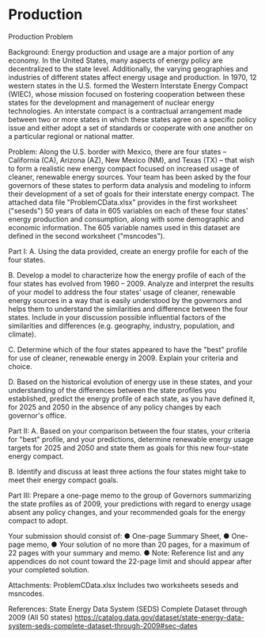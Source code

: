 # Production
Production
	Problem	 
 	
Background: Energy production and usage are a major portion of any economy. In the United States, many aspects of energy policy are decentralized to the state level. Additionally, the varying geographies and industries of different states affect energy usage and production. In 1970, 12 western states in the U.S. formed the Western Interstate Energy Compact (WIEC), whose mission focused on fostering cooperation between these states for the development and management of nuclear energy technologies. An interstate compact is a contractual arrangement made between two or more states in which these states agree on a specific policy issue and either adopt a set of standards or cooperate with one another on a particular regional or national matter.

Problem: Along the U.S. border with Mexico, there are four states – California (CA), Arizona (AZ), New Mexico (NM), and Texas (TX) – that wish to form a realistic new energy compact focused on increased usage of cleaner, renewable energy sources. Your team has been asked by the four governors of these states to perform data analysis and modeling to inform their development of a set of goals for their interstate energy compact.
The attached data file "ProblemCData.xlsx" provides in the first worksheet ("seseds") 50 years of data in 605 variables on each of these four states' energy production and consumption, along with some demographic and economic information. The 605 variable names used in this dataset are defined in the second worksheet ("msncodes").

Part I:
A. Using the data provided, create an energy profile for each of the four states.

B. Develop a model to characterize how the energy profile of each of the four states has evolved from 1960 – 2009. Analyze and interpret the results of your model to address the four states’ usage of cleaner, renewable energy sources in a way that is easily understood by the governors and helps them to understand the similarities and difference between the four states. Include in your discussion possible influential factors of the similarities and differences (e.g. geography, industry, population, and climate).

C. Determine which of the four states appeared to have the "best" profile for use of cleaner, renewable energy in 2009. Explain your criteria and choice.

D. Based on the historical evolution of energy use in these states, and your understanding of the differences between the state profiles you established, predict the energy profile of each state, as you have defined it, for 2025 and 2050 in the absence of any policy changes by each governor's office.

Part II:
A. Based on your comparison between the four states, your criteria for "best" profile, and your predictions, determine renewable energy usage targets for 2025 and 2050 and state them as goals for this new four-state energy compact.

B. Identify and discuss at least three actions the four states might take to meet their energy compact goals.

Part III:
Prepare a one-page memo to the group of Governors summarizing the state profiles as of 2009, your predictions with regard to energy usage absent any policy changes, and your recommended goals for the energy compact to adopt.

Your submission should consist of:
    ● One-page Summary Sheet,
    ● One-page memo,
    ● Your solution of no more than 20 pages, for a maximum of 22 pages with your summary and memo.
    ● Note: Reference list and any appendices do not count toward the 22-page limit and should appear after your completed solution.

Attachments:
ProblemCData.xlsx Includes two worksheets seseds and msncodes.

References:
State Energy Data System (SEDS) Complete Dataset through 2009 (All 50 states) https://catalog.data.gov/dataset/state-energy-data-system-seds-complete-dataset-through-2009#sec-dates

 
